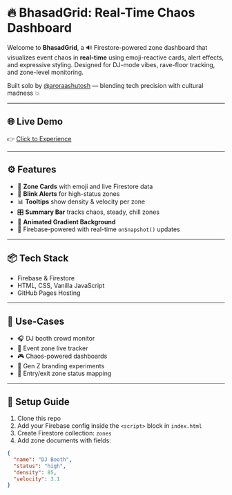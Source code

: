 # 🔥 BhasadGrid: Real-Time Chaos Dashboard

Welcome to **BhasadGrid**, a 🔊 Firestore-powered zone dashboard that visualizes event chaos in **real-time** using emoji-reactive cards, alert effects, and expressive styling. Designed for DJ-mode vibes, rave-floor tracking, and zone-level monitoring.

Built solo by [@aroraashutosh](https://github.com/aroraashutosh) — blending tech precision with cultural madness 💥

---

## 🌐 Live Demo  
👉 [Click to Experience](https://aroraashutosh.github.io/BhasadGrid/)

---

## ⚙️ Features

- 🧱 **Zone Cards** with emoji and live Firestore data  
- 🚨 **Blink Alerts** for high-status zones  
- 📊 **Tooltips** show density & velocity per zone  
- 🎛️ **Summary Bar** tracks chaos, steady, chill zones  
- 🌈 **Animated Gradient Background**  
- 🔧 Firebase-powered with real-time `onSnapshot()` updates

---

## 📦 Tech Stack

- Firebase & Firestore  
- HTML, CSS, Vanilla JavaScript  
- GitHub Pages Hosting

---

## 🧠 Use-Cases

- 🎧 DJ booth crowd monitor  
- 🎉 Event zone live tracker  
- 🎮 Chaos-powered dashboards  
- 🪩 Gen Z branding experiments  
- 🚪 Entry/exit zone status mapping

---

## 🔧 Setup Guide

1. Clone this repo  
2. Add your Firebase config inside the `<script>` block in `index.html`  
3. Create Firestore collection: `zones`  
4. Add zone documents with fields:

```json
{
  "name": "DJ Booth",
  "status": "high",
  "density": 85,
  "velocity": 3.1
}
